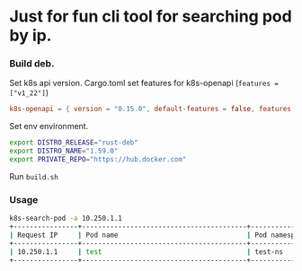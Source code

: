 # Just for fun cli tool for searching pod by ip.  

### Build deb.

Set k8s api version.
Cargo.toml set features for k8s-openapi (`features = ["v1_22"]`)
```toml
k8s-openapi = { version = "0.15.0", default-features = false, features = ["v1_22"] }
```
Set env environment.

```bash
export DISTRO_RELEASE="rust-deb"
export DISTRO_NAME="1.59.0"
export PRIVATE_REPO="https://hub.docker.com"
```
Run `build.sh`

### Usage

```bash
k8s-search-pod -a 10.250.1.1
+----------------+-----------------------------------------+----------------+-------------------------------+
| Request IP     | Pod name                                | Pod namespace  | Pod on node                   |
+----------------+-----------------------------------------+----------------+-------------------------------+
| 10.250.1.1     | test                                    | test-ns        | some-node-in-cluster          |
+----------------+-----------------------------------------+----------------+-------------------------------+
```
